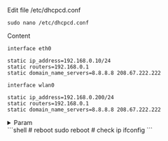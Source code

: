 Edit file /etc/dhcpcd.conf
```shell
sudo nano /etc/dhcpcd.conf
```

Content
```
interface eth0

static ip_address=192.168.0.10/24
static routers=192.168.0.1
static domain_name_servers=8.8.8.8 208.67.222.222

interface wlan0

static ip_address=192.168.0.200/24
static routers=192.168.0.1
static domain_name_servers=8.8.8.8 208.67.222.222
```

<details>
  <summary>Param</summary>
  |Params|Des|
  |--------------|--------------|
  |**interface**|Định dang card mạng bạn muốn sử dụng, như ở trên chúng tôi có nói là mạng dây hoặc Wifi|
  |**static ip_address** | Địa chỉ IP mà bạn muốn thiết lập cho Raspberry Pi (lưu ý để /24 ở cuối, hoặc tùy theo dải mạng của bạn, thông thường là /24) |
  |**static routers** |Địa chỉ IP Gateway, ở gia đình thì thường nó là địa chỉ IP của modem/router luôn.|
  |**static domain_name_servers** | Địa chỉ IP DNS phân giải tên miền. Thông thường chúng tôi dùng DNS của Google và OpenDNS. Bạn có thể thêm nhiều DNS, mỗi cái cách nhau bằng một dấu cách (khoảng trắng) |
</details>
```shell
# reboot
sudo reboot
# check ip 
ifconfig
```
